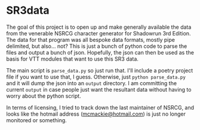 # SR3data

The goal of this project is to open up and make generally available the data from the venerable NSRCG character generator for Shadowrun 3rd Edition. The data for that program was all bespoke data formats, mostly pipe delimited, but also... not? This is just a bunch of python code to parse the files and output a bunch of json. Hopefully, the json can then be used as the basis for VTT modules that want to use this SR3 data.

The main script is `parse_data.py` so just run that. I'll include a poetry project file if you want to use that, I guess. Otherwise, just `python parse_data.py` and it will dump the json into an `output` directory. I am committing the current `output` in case people just want the resultant data without having to worry about the python script.

In terms of licensing, I tried to track down the last maintainer of NSRCG, and looks like the hotmail address (mcmackie@hotmail.com) is just no longer monitored or something.